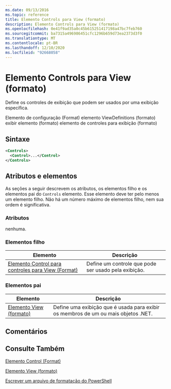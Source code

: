 ```yaml
---
ms.date: 09/13/2016
ms.topic: reference
title: Elemento Controls para View (formato)
description: Elemento Controls para View (formato)
ms.openlocfilehash: 0e41f9ad35a0c45b615251417198a47bc7feb760
ms.sourcegitcommit: ba7315a496986451cfc1296b659d73ea2373d3f0
ms.translationtype: MT
ms.contentlocale: pt-BR
ms.lasthandoff: 12/10/2020
ms.locfileid: "92668058"
---
```

# <a name="controls-element-for-view-format"></a>Elemento Controls para View (formato)

Define os controles de exibição que podem ser usados por uma exibição específica.

Elemento de configuração (Format) elemento ViewDefinitions (formato) exibir elemento (formato) elemento de controles para exibição (formato)

## <a name="syntax"></a>Sintaxe

```xml
<Controls>
  <Control>...</Control>
</Controls>
```

## <a name="attributes-and-elements"></a>Atributos e elementos

As seções a seguir descrevem os atributos, os elementos filho e os elementos pai do `Controls` elemento. Esse elemento deve ter pelo menos um elemento filho. Não há um número máximo de elementos filho, nem sua ordem é significativa.

### <a name="attributes"></a>Atributos

nenhuma.

### <a name="child-elements"></a>Elementos filho

|Elemento|Descrição|
|-------------|-----------------|
|[Elemento Control para controles para View (Format)](./control-element-for-controls-for-view-format.md)|Define um controle que pode ser usado pela exibição.|

### <a name="parent-elements"></a>Elementos pai

|Elemento|Descrição|
|-------------|-----------------|
|[Elemento View (formato)](./view-element-format.md)|Define uma exibição que é usada para exibir os membros de um ou mais objetos .NET.|

## <a name="remarks"></a>Comentários

## <a name="see-also"></a>Consulte Também

[Elemento Control (Format)](./control-element-for-controls-for-view-format.md)

[Elemento View (formato)](./view-element-format.md)

[Escrever um arquivo de formatação do PowerShell](./writing-a-powershell-formatting-file.md)

